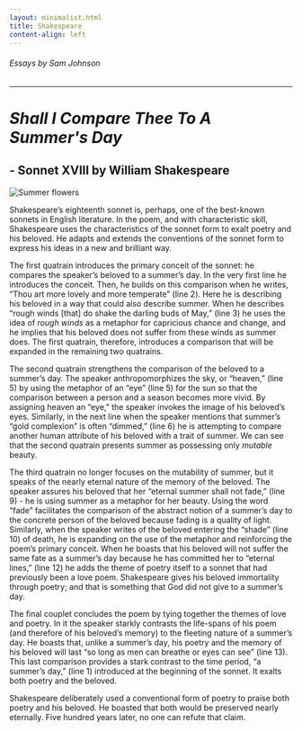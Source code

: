 ```yaml
---
layout: minimalist.html
title: Shakespeare
content-align: left
---
```


###### Essays by Sam Johnson

---

# _Shall I Compare Thee To A Summer's Day_
## - Sonnet XVIII by William Shakespeare

![Summer flowers](../assets/images/shakespeare-summer.jpg)

Shakespeare’s eighteenth sonnet is, perhaps, one of the best-known sonnets in English literature. In the poem, and with characteristic skill, Shakespeare uses the characteristics of the sonnet form to exalt poetry and his beloved. He adapts and extends the conventions of the sonnet form to express his ideas in a new and brilliant way.

The first quatrain introduces the primary conceit of the sonnet: he compares the speaker’s beloved to a summer’s day. In the very first line he introduces the conceit. Then, he builds on this comparison when he writes, “Thou art more lovely and more temperate” (line 2). Here he is describing his beloved in a way that could also describe summer. When he describes “rough winds [that] do shake the darling buds of May,” (line 3) he uses the idea of _rough winds_ as a metaphor for capricious chance and change, and he implies that his beloved does not suffer from these winds as summer does. The first quatrain, therefore, introduces a comparison that will be expanded in the remaining two quatrains.

The second quatrain strengthens the comparison of the beloved to a summer’s day. The speaker anthropomorphizes the sky, or “heaven,” (line 5) by using the metaphor of an “eye” (line 5) for the sun so that the comparison between a person and a season becomes more vivid. By assigning heaven an “eye,” the speaker invokes the image of his beloved’s eyes. Similarly, in the next line when the speaker mentions that summer’s “gold complexion” is often “dimmed,” (line 6) he is attempting to compare another human attribute of his beloved with a trait of summer. We can see that the second quatrain presents summer as possessing only _mutable_ beauty.

The third quatrain no longer focuses on the mutability of summer, but it speaks of the nearly eternal nature of the memory of the beloved. The speaker assures his beloved that her “eternal summer shall not fade,” (line 9) - he is using summer as a metaphor for her beauty. Using the word “fade” facilitates the comparison of the abstract notion of a summer’s day to the concrete person of the beloved because fading is a quality of light. Similarly, when the speaker writes of the beloved entering the “shade” (line 10) of death, he is expanding on the use of the metaphor and reinforcing the poem’s primary conceit. When he boasts that his beloved will not suffer the same fate as a summer’s day because he has committed her to “eternal lines,” (line 12) he adds the theme of poetry itself to a sonnet that had previously been a love poem. Shakespeare gives his beloved immortality through poetry; and that is something that God did not give to a summer’s day.

The final couplet concludes the poem by tying together the themes of love and poetry. In it the speaker starkly contrasts the life-spans of his poem (and therefore of his beloved’s memory) to the fleeting nature of a summer’s day. He boasts that, unlike a summer’s day, his poetry and the memory of his beloved will last “so long as men can breathe or eyes can see” (line 13). This last comparison provides a stark contrast to the time period, “a summer’s day,” (line 1) introduced at the beginning of the sonnet. It exalts both poetry and the beloved.

Shakespeare deliberately used a conventional form of poetry to praise both poetry and his beloved. He boasted that both would be preserved nearly eternally. Five hundred years later, no one can refute that claim.
